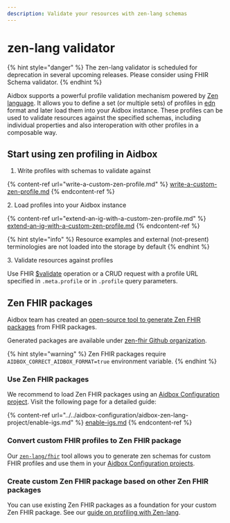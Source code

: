 ```yaml
---
description: Validate your resources with zen-lang schemas
---
```


# zen-lang validator



{% hint style="danger" %}
The zen-lang validator is scheduled for deprecation in several upcoming releases. Please consider using FHIR Schema validator.
{% endhint %}

Aidbox supports a powerful profile validation mechanism powered by [Zen language](https://github.com/zen-lang/zen). It allows you to define a set (or multiple sets) of profiles in [edn](https://github.com/edn-format/edn) format and later load them into your Aidbox instance. These profiles can be used to validate resources against the specified schemas, including individual properties and also interoperation with other profiles in a composable way.

## Start using zen profiling in Aidbox

1. Write profiles with schemas to validate against

{% content-ref url="write-a-custom-zen-profile.md" %}
[write-a-custom-zen-profile.md](write-a-custom-zen-profile.md)
{% endcontent-ref %}

2\. Load profiles into your Aidbox instance

{% content-ref url="extend-an-ig-with-a-custom-zen-profile.md" %}
[extend-an-ig-with-a-custom-zen-profile.md](extend-an-ig-with-a-custom-zen-profile.md)
{% endcontent-ref %}

{% hint style="info" %}
Resource examples and external (not-present) terminologies are not loaded into the storage by default
{% endhint %}

3\. Validate resources against profiles

Use FHIR [$validate](../../api-1/fhir-api/usdvalidate.md) operation or a CRUD request with a profile URL specified in `.meta.profile` or in `.profile` query parameters.

## Zen FHIR packages

Aidbox team has created an [open-source tool to generate Zen FHIR packages](https://github.com/zen-lang/fhir) from FHIR packages.

Generated packages are available under [zen-fhir Github organization](https://github.com/orgs/zen-fhir/repositories).

{% hint style="warning" %}
Zen FHIR packages require `AIDBOX_CORRECT_AIDBOX_FORMAT=true` environment variable.
{% endhint %}

### Use Zen FHIR packages

We recommend to load Zen FHIR packages using an [Aidbox Configuration project](../../aidbox-configuration/aidbox-zen-lang-project/). Visit the following page for a detailed guide:

{% content-ref url="../../aidbox-configuration/aidbox-zen-lang-project/enable-igs.md" %}
[enable-igs.md](../../aidbox-configuration/aidbox-zen-lang-project/enable-igs.md)
{% endcontent-ref %}

### Convert custom FHIR profiles to Zen FHIR package

Our [`zen-lang/fhir`](https://github.com/zen-lang/fhir/blob/main/README.md) tool allows you to generate zen schemas for custom FHIR profiles and use them in your [Aidbox Configuration projects](../../aidbox-configuration/aidbox-zen-lang-project/).

### Create custom Zen FHIR package based on other Zen FHIR packages

You can use existing Zen FHIR packages as a foundation for your custom Zen FHIR package. See our [guide on profiling with Zen-lang](extend-an-ig-with-a-custom-zen-profile.md).
